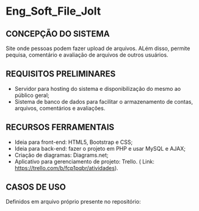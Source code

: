# Eng_Soft_File_Jolt

## CONCEPÇÃO DO SISTEMA

Site onde pessoas podem fazer upload de arquivos. ALém disso, permite pequisa, comentário e avaliação de arquivos de outros usuários.

## REQUISITOS PRELIMINARES

- Servidor para hosting do sistema e disponibilização do mesmo ao público geral;
- Sistema de banco de dados para facilitar o armazenamento de contas, arquivos, comentários e avaliações.

## RECURSOS FERRAMENTAIS

- Ideia para front-end: HTML5, Bootstrap e CSS;
- Ideia para back-end: fazer o projeto em PHP e usar MySQL e AJAX;
- Criação de diagramas: Diagrams.net;
- Aplicativo para gerenciamento de projeto: Trello.
( Link: https://trello.com/b/fcp1pqbr/atividades).

## CASOS DE USO

Definidos em arquivo próprio presente no repositório:


